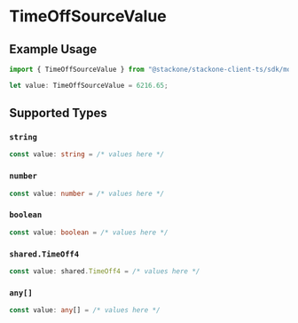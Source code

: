 # TimeOffSourceValue

## Example Usage

```typescript
import { TimeOffSourceValue } from "@stackone/stackone-client-ts/sdk/models/shared";

let value: TimeOffSourceValue = 6216.65;
```

## Supported Types

### `string`

```typescript
const value: string = /* values here */
```

### `number`

```typescript
const value: number = /* values here */
```

### `boolean`

```typescript
const value: boolean = /* values here */
```

### `shared.TimeOff4`

```typescript
const value: shared.TimeOff4 = /* values here */
```

### `any[]`

```typescript
const value: any[] = /* values here */
```

